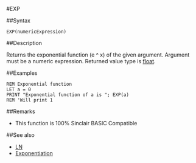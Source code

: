 #EXP

##Syntax


```
EXP(numericExpression)
```


##Description

Returns the exponential function (e ^ x) of the given argument.
Argument must be a numeric expression. Returned value type is [float](types.md#Float).

##Examples


```
REM Exponential function
LET a = 0
PRINT "Exponential function of a is "; EXP(a)
REM 'Will print 1
```


##Remarks

* This function is 100% Sinclair BASIC Compatible

##See also

* [LN](ln.md)
* [Exponentiation](operators.md#exponentiation)

